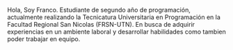 Hola, Soy Franco. Estudiante de segundo año de programación, actualmente realizando la Tecnicatura Universitaria en Programación 
en la Facultad Regional San Nicolas (FRSN-UTN). En busca de adquirir experiencias en un ambiente laboral y desarrollar habilidades como tambien
poder trabajar en equipo.
